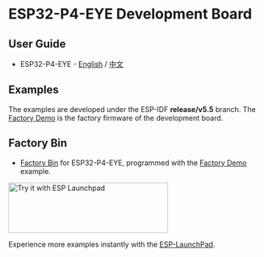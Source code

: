 # ESP32-P4-EYE Development Board

## User Guide

* ESP32-P4-EYE - [English](https://docs.espressif.com/projects/esp-dev-kits/en/latest/esp32p4/esp32-p4-eye/user_guide.html) / [中文](https://docs.espressif.com/projects/esp-dev-kits/zh_CN/latest/esp32p4/esp32-p4-eye/user_guide.html)

## Examples

The examples are developed under the ESP-IDF **release/v5.5** branch. The [Factory Demo](./examples/factory_demo/) is the factory firmware of the development board.

## Factory Bin

* [Factory Bin](https://dl.espressif.com/AE/esp-dev-kits/p4_eye_factory_demo_100.bin) for ESP32-P4-EYE, programmed with the [Factory Demo](./examples/factory_demo/) example.

<a href="https://espressif.github.io/esp-launchpad/?flashConfigURL=https://espressif2022.github.io/ESP32-P4-Function-EV-Board/launchpad.toml">
    <img alt="Try it with ESP Launchpad" src="https://dl.espressif.com/AE/esp-dev-kits/new_launchpad.png" width="316" height="100">
</a>

Experience more examples instantly with the [ESP-LaunchPad](https://espressif.github.io/esp-launchpad/?flashConfigURL=https://espressif2022.github.io/ESP32-P4-Function-EV-Board/launchpad.toml).